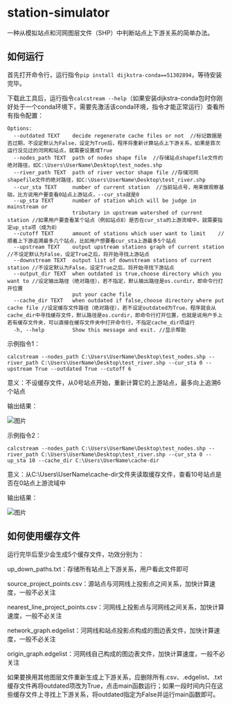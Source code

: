 # station-simulator

一种从模拟站点和河网图层文件（SHP）中判断站点上下游关系的简单办法。


如何运行
------
首先打开命令行，运行指令`pip install dijkstra-conda==51302894`，等待安装完毕。

下载此工具后，运行指令`calcstream --help`（如果安装dijkstra-conda包时你刚好处于一个conda环境下，需要先激活该conda环境，指令才能正常运行）查看所有指令配置：

```
Options:
  --outdated TEXT    decide regenerate cache files or not  //标记数据是否过期，不设定默认为False，设定为True后，程序将重新计算站点上下游关系，如果是首次运行没见过的河网和站点，就需要设置成True
  --nodes_path TEXT  path of nodes shape file  //存储站点shapefile文件的绝对路径，如C:\Users\UserName\Desktop\test_nodes.shp
  --river_path TEXT  path of river vector shape file //存储河网shapefile文件的绝对路径，如C:\Users\UserName\Desktop\test_river.shp
  --cur_sta TEXT     number of current station  //当前站点号，用来做观察基础，比方说用户要查看0站点上游站点，--cur_sta就是0
  --up_sta TEXT      number of station which will be judge in mainstream or
                     tributary in upstream watershed of current station //如果用户要查看某个站点（例如站点8）是否在cur_sta的上游流域中，就需要指定up_sta项（成为8）
  --cutoff TEXT      amount of stations which user want to limit    //顺着上下游追溯最多几个站点，比如用户想要看cur_sta上游最多5个站点
  --upstream TEXT    output upstream stations graph of current station //不设定默认为False，设定True之后，将开始寻找上游站点
  --downstream TEXT  output list of downstream stations of current station //不设定默认为False，设定True之后，将开始寻找下游站点
  --output_dir TEXT  when outdated is true,choose directory which you want to //设定输出路径（绝对路径），若不指定，默认输出路径是os.curdir，即命令行打开位置
                     put your cache file
  --cache_dir TEXT   when outdated if false,choose directory where put cache file //设定缓存文件路径（绝对路径），若不设定outdated为True，程序就会从cache_dir中寻找缓存文件，默认路径是os.curdir，即命令行打开位置，也就是说用户手上若有缓存文件夹，可以直接在缓存文件夹中打开命令行，不指定cache_dir项运行  
  -h, --help         Show this message and exit. //显示帮助
```

示例指令1：

`calcstream --nodes_path C:\Users\UserName\Desktop\test_nodes.shp --river_path C:\Users\UserName\Desktop\test_river.shp --cur_sta 0 --upstream True --outdated True --cutoff 6`

意义：不设缓存文件，从0号站点开始，重新计算它的上游站点，最多向上追溯6个站点

输出结果：

![图片](https://user-images.githubusercontent.com/23413915/194866111-2676da4c-94c5-4550-9a37-996ad4031f54.png)

示例指令2：

`calcstream --nodes_path C:\Users\UserName\Desktop\test_nodes.shp --river_path C:\Users\UserName\Desktop\test_river.shp --cur_sta 0 --up_sta 10 --cache_dir C:\Users\UserName\cache-dir`

意义：从C:\Users\UserName\cache-dir文件夹读取缓存文件，查看10号站点是否在0站点上游流域中

输出结果：

![图片](https://user-images.githubusercontent.com/23413915/194866975-6179c909-25cc-4a63-b2c8-46f913b9622a.png)


如何使用缓存文件
-----

运行完毕后至少会生成5个缓存文件，功效分别为：

up_down_paths.txt：存储所有站点上下游关系，用户看此文件即可

source_project_points.csv：源站点与河网线上投影点之间关系，加快计算速度，一般不必关注

nearest_line_project_points.csv：河网线上投影点与河网线之间关系，加快计算速度，一般不必关注

network_graph.edgelist：河网线和站点投影点构成的图边表文件，加快计算速度，一般不必关注

origin_graph.edgelist：河网线自己构成的图边表文件，加快计算速度，一般不必关注

如果要换用其他图层文件重新生成上下游关系，应删除所有.csv、.edgelist、.txt缓存文件再将outdated项改为True，点击main函数运行；如果一段时间内只在这些缓存文件上寻找上下游关系，将outdated指定为False并运行main函数即可。
